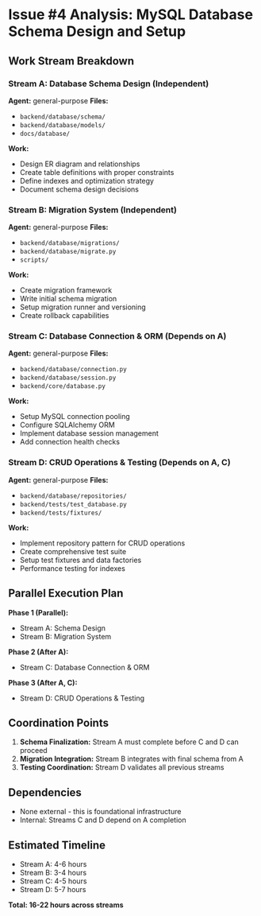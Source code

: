 # Issue #4 Analysis: MySQL Database Schema Design and Setup

## Work Stream Breakdown

### Stream A: Database Schema Design (Independent)
**Agent:** general-purpose
**Files:**
- `backend/database/schema/`
- `backend/database/models/`
- `docs/database/`

**Work:**
- Design ER diagram and relationships
- Create table definitions with proper constraints
- Define indexes and optimization strategy
- Document schema design decisions

### Stream B: Migration System (Independent)
**Agent:** general-purpose
**Files:**
- `backend/database/migrations/`
- `backend/database/migrate.py`
- `scripts/`

**Work:**
- Create migration framework
- Write initial schema migration
- Setup migration runner and versioning
- Create rollback capabilities

### Stream C: Database Connection & ORM (Depends on A)
**Agent:** general-purpose
**Files:**
- `backend/database/connection.py`
- `backend/database/session.py`
- `backend/core/database.py`

**Work:**
- Setup MySQL connection pooling
- Configure SQLAlchemy ORM
- Implement database session management
- Add connection health checks

### Stream D: CRUD Operations & Testing (Depends on A, C)
**Agent:** general-purpose
**Files:**
- `backend/database/repositories/`
- `backend/tests/test_database.py`
- `backend/tests/fixtures/`

**Work:**
- Implement repository pattern for CRUD operations
- Create comprehensive test suite
- Setup test fixtures and data factories
- Performance testing for indexes

## Parallel Execution Plan

**Phase 1 (Parallel):**
- Stream A: Schema Design
- Stream B: Migration System

**Phase 2 (After A):**
- Stream C: Database Connection & ORM

**Phase 3 (After A, C):**
- Stream D: CRUD Operations & Testing

## Coordination Points

1. **Schema Finalization:** Stream A must complete before C and D can proceed
2. **Migration Integration:** Stream B integrates with final schema from A
3. **Testing Coordination:** Stream D validates all previous streams

## Dependencies

- None external - this is foundational infrastructure
- Internal: Streams C and D depend on A completion

## Estimated Timeline

- Stream A: 4-6 hours
- Stream B: 3-4 hours
- Stream C: 4-5 hours
- Stream D: 5-7 hours

**Total: 16-22 hours across streams**